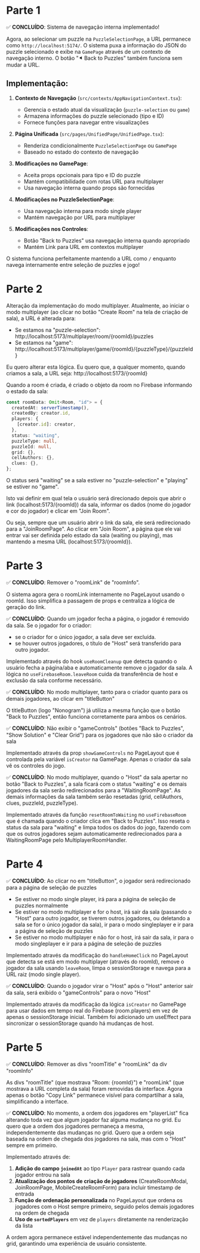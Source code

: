# Parte 1

✅ **CONCLUÍDO**: Sistema de navegação interna implementado!

Agora, ao selecionar um puzzle na `PuzzleSelectionPage`, a URL permanece como `http://localhost:5174/`. O sistema puxa a informação do JSON do puzzle selecionado e exibe na `GamePage` através de um contexto de navegação interno. O botão "⯇ Back to Puzzles" também funciona sem mudar a URL.

## Implementação:

1. **Contexto de Navegação** (`src/contexts/AppNavigationContext.tsx`):

   - Gerencia o estado atual da visualização (`puzzle-selection` ou `game`)
   - Armazena informações do puzzle selecionado (tipo e ID)
   - Fornece funções para navegar entre visualizações

2. **Página Unificada** (`src/pages/UnifiedPage/UnifiedPage.tsx`):

   - Renderiza condicionalmente `PuzzleSelectionPage` ou `GamePage`
   - Baseado no estado do contexto de navegação

3. **Modificações no GamePage**:

   - Aceita props opcionais para tipo e ID do puzzle
   - Mantém compatibilidade com rotas URL para multiplayer
   - Usa navegação interna quando props são fornecidas

4. **Modificações no PuzzleSelectionPage**:

   - Usa navegação interna para modo single player
   - Mantém navegação por URL para multiplayer

5. **Modificações nos Controles**:
   - Botão "Back to Puzzles" usa navegação interna quando apropriado
   - Mantém Link para URL em contextos multiplayer

O sistema funciona perfeitamente mantendo a URL como `/` enquanto navega internamente entre seleção de puzzles e jogo!

# Parte 2

Alteração da implementação do modo multiplayer. Atualmente, ao iniciar o modo multiplayer (ao clicar no botão "Create Room" na tela de criação de sala), a URL é alterada para:

- Se estamos na "puzzle-selection": http://localhost:5173/multiplayer/room/{roomId}/puzzles
- Se estamos na "game": http://localhost:5173/multiplayer/game/{roomId}/{puzzleType}/{puzzleId}

Eu quero alterar esta lógica. Eu quero que, a qualquer momento, quando criamos a sala, a URL seja: http://localhost:5173/{roomId}

Quando a room é criada, é criado o objeto da room no Firebase informando o estado da sala:

```typescript
const roomData: Omit<Room, "id"> = {
  createdAt: serverTimestamp(),
  createdBy: creator.id,
  players: {
    [creator.id]: creator,
  },
  status: "waiting",
  puzzleType: null,
  puzzleId: null,
  grid: {},
  cellAuthors: {},
  clues: {},
};
```

O status será "waiting" se a sala estiver no "puzzle-selection" e "playing" se estiver no "game".

Isto vai definir em qual tela o usuário será direcionado depois que abrir o link (localhost:5173/{roomId}) da sala, informar os dados (nome do jogador e cor do jogador) e clicar em "Join Room".

Ou seja, sempre que um usuário abrir o link da sala, ele será redirecionado para a "JoinRoomPage". Ao clicar em "Join Room", a página que ele vai entrar vai ser definida pelo estado da sala (waiting ou playing), mas mantendo a mesma URL (localhost:5173/{roomId}).

# Parte 3

✅ **CONCLUÍDO**: Remover o "roomLink" de "roomInfo".

O sistema agora gera o roomLink internamente no PageLayout usando o roomId. Isso simplifica a passagem de props e centraliza a lógica de geração do link.

✅ **CONCLUÍDO**: Quando um jogador fecha a página, o jogador é removido da sala. Se o jogador for o criador:

- se o criador for o único jogador, a sala deve ser excluída.
- se houver outros jogadores, o título de "Host" será transferido para outro jogador.

Implementado através do hook `useRoomCleanup` que detecta quando o usuário fecha a página/aba e automaticamente remove o jogador da sala. A lógica no `useFirebaseRoom.leaveRoom` cuida da transferência de host e exclusão da sala conforme necessário.

✅ **CONCLUÍDO**: No modo multiplayer, tanto para o criador quanto para os demais jogadores, ao clicar em "titleButton"

O titleButton (logo "Nonogram") já utiliza a mesma função que o botão "Back to Puzzles", então funciona corretamente para ambos os cenários.

✅ **CONCLUÍDO**: Não exibir o "gameControls" (botões "Back to Puzzles", "Show Solution" e "Clear Grid") para os jogadores que não são o criador da sala

Implementado através da prop `showGameControls` no PageLayout que é controlada pela variável `isCreator` na GamePage. Apenas o criador da sala vê os controles do jogo.

✅ **CONCLUÍDO**: No modo multiplayer, quando o "Host" da sala apertar no botão "Back to Puzzles", a sala ficará com o status "waiting" e os demais jogadores da sala serão redirecionados para a "WaitingRoomPage". As demais informações da sala também serão resetadas (grid, cellAuthors, clues, puzzleId, puzzleType).

Implementado através da função `resetRoomToWaiting` no `useFirebaseRoom` que é chamada quando o criador clica em "Back to Puzzles". Isso reseta o status da sala para "waiting" e limpa todos os dados do jogo, fazendo com que os outros jogadores sejam automaticamente redirecionados para a WaitingRoomPage pelo MultiplayerRoomHandler.

# Parte 4

✅ **CONCLUÍDO**: Ao clicar no em "titleButton", o jogador será redirecionado para a página de seleção de puzzles

- Se estiver no modo single player, irá para a página de seleção de puzzles normalmente
- Se estiver no modo multiplayer e for o host, irá sair da sala (passando o "Host" para outro jogador, se tiverem outros jogadores, ou deletando a sala se for o único jogador da sala), ir para o modo singleplayer e ir para a página de seleção de puzzles
- Se estiver no modo multiplayer e não for o host, irá sair da sala, ir para o modo singleplayer e ir para a página de seleção de puzzles

Implementado através da modificação do `handleHomeClick` no PageLayout que detecta se está em modo multiplayer (através do roomId), remove o jogador da sala usando `leaveRoom`, limpa o sessionStorage e navega para a URL raiz (modo single player).

✅ **CONCLUÍDO**: Quando o jogador virar o "Host" após o "Host" anterior sair da sala, será exibido o "gameControls" para o novo "Host"

Implementado através da modificação da lógica `isCreator` no GamePage para usar dados em tempo real do Firebase (room.players) em vez de apenas o sessionStorage inicial. Também foi adicionado um useEffect para sincronizar o sessionStorage quando há mudanças de host.

# Parte 5

✅ **CONCLUÍDO**: Remover as divs "roomTitle" e "roomLink" da div "roomInfo"

As divs "roomTitle" (que mostrava "Room: {roomId}") e "roomLink" (que mostrava a URL completa da sala) foram removidas da interface. Agora apenas o botão "Copy Link" permanece visível para compartilhar a sala, simplificando a interface.

✅ **CONCLUÍDO**: No momento, a ordem dos jogadores em "playerList" fica alterando toda vez que algum jogador faz alguma mudança no grid. Eu quero que a ordem dos jogadores permaneça a mesma, independentemente das mudanças no grid. Quero que a ordem seja baseada na ordem de chegada dos jogadores na sala, mas com o "Host" sempre em primeiro.

Implementado através de:

1. **Adição do campo `joinedAt`** ao tipo `Player` para rastrear quando cada jogador entrou na sala
2. **Atualização dos pontos de criação de jogadores** (CreateRoomModal, JoinRoomPage, MobileCreateRoomForm) para incluir timestamp de entrada
3. **Função de ordenação personalizada** no PageLayout que ordena os jogadores com o Host sempre primeiro, seguido pelos demais jogadores na ordem de chegada
4. **Uso de `sortedPlayers`** em vez de `players` diretamente na renderização da lista

A ordem agora permanece estável independentemente das mudanças no grid, garantindo uma experiência de usuário consistente.
